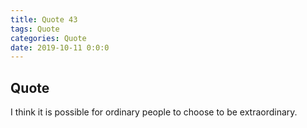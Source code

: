 ```yaml
---
title: Quote 43
tags: Quote
categories: Quote
date: 2019-10-11 0:0:0
---
```


## Quote

I think it is possible for ordinary people to choose to be extraordinary.
